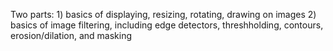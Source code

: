 Two parts: 1) basics of displaying, resizing, rotating, drawing on images 2) basics of image filtering, including edge detectors, threshholding, contours, erosion/dilation, and masking
